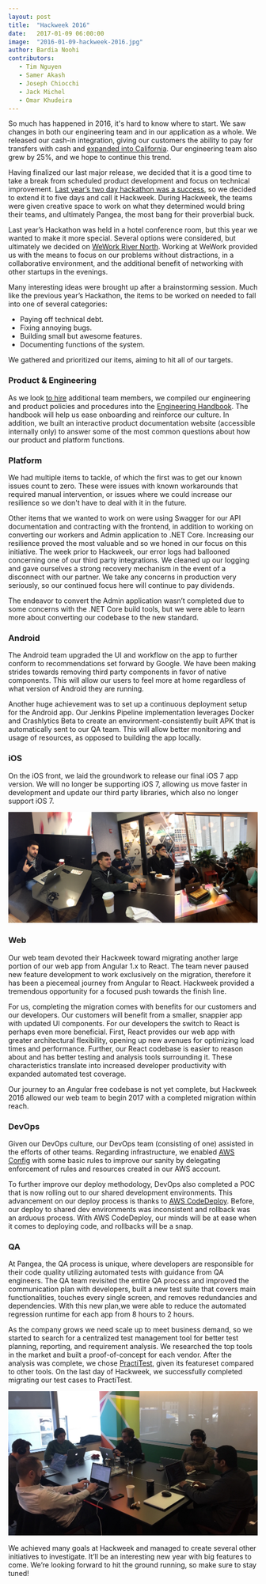 ```yaml
---
layout: post
title:  "Hackweek 2016"
date:   2017-01-09 06:00:00
image:  "2016-01-09-hackweek-2016.jpg"
author: Bardia Noohi
contributors:
   - Tim Nguyen
   - Samer Akash
   - Joseph Chiocchi
   - Jack Michel
   - Omar Khudeira
---
```

So much has happened in 2016, it's hard to know where to start. We saw changes in both our engineering team and in our application as a whole. We released our cash-in integration, giving our customers the ability to pay for transfers with cash and [expanded into California](http://blog.gopangea.com/pangea-money-transfer-is-now-active-in-california). Our engineering team also grew by 25%, and we hope to continue this trend.

Having finalized our last major release, we decided that it is a good time to take a break from scheduled product development and focus on technical improvement. [Last year’s two day hackathon was a success](/2015/11/29/hackathon-2015.html), so we decided to extend it to five days and call it Hackweek. During Hackweek, the teams were given creative space to work on what they determined would bring their teams, and ultimately Pangea, the most bang for their proverbial buck.

Last year’s Hackathon was held in a hotel conference room, but this year we wanted to make it more special. Several options were considered, but ultimately we decided on [WeWork River North](https://www.wework.com/buildings/river-north--chicago--IL). Working at WeWork provided us with the means to focus on our problems without distractions, in a collaborative environment, and the additional benefit of networking with other startups in the evenings.

Many interesting ideas were brought up after a brainstorming session. Much like the previous year’s Hackathon, the items to be worked on needed to fall into one of several categories:

- Paying off technical debt.
- Fixing annoying bugs.
- Building small but awesome features.
- Documenting functions of the system.

We gathered and prioritized our items, aiming to hit all of our targets. 


### Product & Engineering

As we look [to hire](/join) additional team members, we compiled our engineering and product policies and procedures into the [Engineering Handbook](/handbook/overview/index). The handbook will help us ease onboarding and reinforce our culture. In addition, we built an interactive product documentation website (accessible internally only) to answer some of the most common questions about how our product and platform functions.

### Platform
We had multiple items to tackle, of which the first was to get our known issues count to zero. These were issues with known workarounds that required manual intervention, or issues where we could increase our resilience so we don't have to deal with it in the future.

Other items that we wanted to work on were using Swagger for our API documentation and contracting with the frontend, in addition to working on converting our workers and Admin application to .NET Core.
Increasing our resilience proved the most valuable and so we honed in our focus on this initiative. The week prior to Hackweek, our error logs had ballooned concerning one of our third party integrations. We cleaned up our logging and gave ourselves a strong recovery mechanism in the event of a disconnect with our partner. We take any concerns in production very seriously, so our continued focus here will continue to pay dividends.

The endeavor to convert the Admin application wasn’t completed due to some concerns with the .NET Core build tools, but we were able to learn more about converting our codebase to the new standard.

### Android
The Android team upgraded the UI and workflow on the app to further conform to recommendations set forward by Google. We have been making strides towards removing third party components in favor of native components. This will allow our users to feel more at home regardless of what version of Android they are running. 

Another huge achievement was to set up a continuous deployment setup for the Android app. Our Jenkins Pipeline implementation leverages Docker and Crashlytics Beta to create an environment-consistently built APK that is automatically sent to our QA team. This will allow better monitoring and usage of resources, as opposed to building the app locally.

### iOS
On the iOS front, we laid the groundwork to release our final iOS 7 app version. We will no longer be supporting iOS 7, allowing us move faster in development and update our third party libraries, which also no longer support iOS 7.

![The different working areas at WeWork River North was a refreshing change of pace.](/assets/2016-01-09-hackweek-2016/we-work-spaces.jpg "The different working areas at WeWork River North was a refreshing change of pace.")

### Web
Our web team devoted their Hackweek toward migrating another large portion of our web app from Angular 1.x to React. The team never paused new feature development to work exclusively on the migration, therefore it has been a piecemeal journey from Angular to React. Hackweek provided a tremendous opportunity for a focused push towards the finish line. 

For us, completing the migration comes with benefits for our customers and our developers. Our customers will benefit from a smaller, snappier app with updated UI components. For our developers the switch to React is perhaps even more beneficial. First, React provides our web app with greater architectural flexibility, opening up new avenues for optimizing load times and performance. Further, our React codebase is easier to reason about and has better testing and analysis tools surrounding it. These characteristics translate into increased developer productivity with expanded automated test coverage. 

Our journey to an Angular free codebase is not yet complete, but Hackweek 2016 allowed our web team to begin 2017 with a completed migration within reach.


### DevOps
Given our DevOps culture, our DevOps team (consisting of one) assisted in the efforts of other teams. Regarding infrastructure, we enabled [AWS Config](https://aws.amazon.com/config/details/) with some basic rules to improve our sanity by delegating enforcement of rules and resources created in our AWS account.

To further improve our deploy methodology, DevOps also completed a POC that is now rolling out to our shared development environments. This advancement on our deploy process is thanks to [AWS CodeDeploy](https://aws.amazon.com/codedeploy/). Before, our deploy to shared dev environments was inconsistent and rollback was an arduous process. With AWS CodeDeploy, our minds will be at ease when it comes to deploying code, and rollbacks will be a snap.

### QA
At Pangea, the QA process is unique, where developers are responsible for their code quality utilizing automated tests with guidance from QA engineers. The QA team revisited the entire QA process and improved the communication plan with developers, built a new test suite that covers main functionalities, touches every single screen, and removes redundancies and dependencies. With this new plan,we were able to reduce the automated regression runtime for each app from 8 hours to 2 hours.

As the company grows we need scale up to meet business demand, so we started to search for a centralized test management tool for better test planning, reporting, and requirement analysis. We researched the top tools in the market and built a proof-of-concept for each vendor. After the analysis was complete, we chose [PractiTest](https://www.practitest.com/), given its featureset compared to other tools. On the last day of Hackweek, we successfully completed migrating our test cases to PractiTest. 

![Room 5C - our home base for the week at WeWork River North.](/assets/2016-01-09-hackweek-2016/we-work-room.jpg "Room 5C - our home base for the week at WeWork River North.")

We achieved many goals at Hackweek and managed to create several other initiatives to investigate. It’ll be an interesting new year with big features to come. We’re looking forward to hit the ground running, so make sure to stay tuned!
